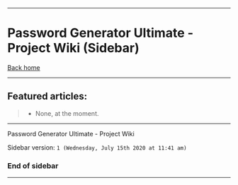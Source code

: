 
***

# Password Generator Ultimate - Project Wiki (Sidebar)

[Back home](https://github.com/seanpm2001/Password_Generator_Ultimate/wiki/)

***

## Featured articles:

> * None, at the moment.

***

Password Generator Ultimate - Project Wiki

Sidebar version: `1 (Wednesday, July 15th 2020 at 11:41 am)`

### End of sidebar

***
